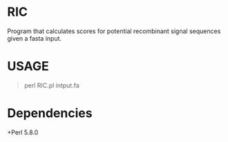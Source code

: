 RIC
===
Program that calculates scores for potential recombinant signal sequences given a fasta input.

USAGE
===
>perl RIC.pl intput.fa

Dependencies
===
+Perl 5.8.0

